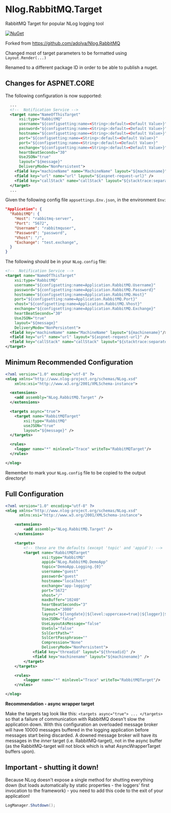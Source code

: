 # Nlog.RabbitMQ.Target

RabbitMQ Target for popular NLog logging tool

[![NuGet](https://img.shields.io/nuget/v/Nlog.RabbitMQ.Target.svg)](https://www.nuget.org/packages/Nlog.RabbitMQ.Target/)

Forked from https://github.com/adolya/Nlog.RabbitMQ

Changed most of target parameters to be formatted using `Layout.Render(...)`

Renamed to a different package ID in order to be able to publish a nuget.

## Changes for ASPNET.CORE

The following configuration is now supported:

```xml
  ...
  <!--  Notification Service -->
  <target name="NameOfThisTarget"
      xsi:type="RabbitMQ"
      username="${configsetting:name=<String>:default=<Default Value>}"
      password="${configsetting:name=<String>:default=<Default Value>}"
      hostname="${configsetting:name=<String>:default=<Default Value>}"
      port="${configsetting:name=<String>:default=<Default Value>}"
      port="${configsetting:name=<String>:default=<Default Value>}"
      exchange="${configsetting:name=<String>:default=<Default Value>}"
      heartBeatSeconds="30"
      UseJSON="true"
      layout="${message}"
      DeliveryMode="NonPersistent">
    <field key="machineName" name="MachineName" layout="${machinename}"/>
    <field key="url" name="url" layout="${aspnet-request-url}" />
    <field key="callStack" name="callStack" layout="${stacktrace:separator=&#13;&#10;}" />
  </target>
  ...
```

Given the following config file `appsettings.Env.json`, in the environment `Env`:

```json
"Application": {
  "RabbitMQ": {
    "Host": "rabbitmq-server",
    "Port": "5672",
    "Username": "rabbitmquser",
    "Password": "password",
    "Vhost": "/",
    "Exchange": "test.exchange",
  }
}
```

The following should be in your `NLog.config` file:

```xml
<!--  Notification Service -->
<target name="NameOfThisTarget"
    xsi:type="RabbitMQ"
    username="${configsetting:name=Application.RabbitMQ.Username}"
    password="${configsetting:name=Application.RabbitMQ.Password}"
    hostname="${configsetting:name=Application.RabbitMQ.Host}"
    port="${configsetting:name=Application.RabbitMQ.Port}"
    vhost="${configsetting:name=Application.RabbitMQ.Vhost}"
    exchange="${configsetting:name=Application.RabbitMQ.Exchange}"
    heartBeatSeconds="30"
    UseJSON="true"
    layout="${message}"
    DeliveryMode="NonPersistent">
  <field key="machineName" name="MachineName" layout="${machinename}"/>
  <field key="url" name="url" layout="${aspnet-request-url}" />
  <field key="callStack" name="callStack" layout="${stacktrace:separator=&#13;&#10;}" />
</target>
```

## Minimum Recommended Configuration

```xml
<?xml version="1.0" encoding="utf-8" ?>
<nlog xmlns="http://www.nlog-project.org/schemas/NLog.xsd"
    xmlns:xsi="http://www.w3.org/2001/XMLSchema-instance">

  <extensions>
    <add assembly="NLog.RabbitMQ.Target" />
  </extensions>

  <targets async="true">
    <target name="RabbitMQTarget"
        xsi:type="RabbitMQ"
        useJSON="true"
        layout="${message}" />
  </targets>

  <rules>
    <logger name="*" minlevel="Trace" writeTo="RabbitMQTarget"/>
  </rules>

</nlog>
```

Remember to mark your `NLog.config` file to be copied to the output directory!

## Full Configuration

```xml
<?xml version="1.0" encoding="utf-8" ?>
<nlog xmlns="http://www.nlog-project.org/schemas/NLog.xsd"
      xmlns:xsi="http://www.w3.org/2001/XMLSchema-instance">

	<extensions>
		<add assembly="NLog.RabbitMQ.Target" />
	</extensions>

	<targets>
		<!-- these are the defaults (except 'topic' and 'appid'): -->
		<target name="RabbitMQTarget"
				xsi:type="RabbitMQ"
				appid="NLog.RabbitMQ.DemoApp"
				topic="DemoApp.Logging.{0}"
				username="guest" 
				password="guest" 
				hostname="localhost" 
				exchange="app-logging"
				port="5672"
				vhost="/"
				maxBuffer="10240"
				heartBeatSeconds="3"
				Timeout="3000"
				layout="${longdate}|${level:uppercase=true}|${logger}|${message}"
				UseJSON="false"
				UseLayoutAsMessage="false"
				UseSsl="false"
				SslCertPath=""
				SslCertPassphrase=""
				Compression="None"
				DeliveryMode="NonPersistent">
			<field key="threadid" layout="${threadid}" />
			<field key="machinename" layout="${machinename}" />
		</target>
	</targets>

	<rules>
		<logger name="*" minlevel="Trace" writeTo="RabbitMQTarget"/>
	</rules>

</nlog>
```

**Recommendation - async wrapper target**

Make the targets tag look like this: `<targets async="true"> ... </targets>` so that
a failure of communication with RabbitMQ doesn't slow the application down. With this configuration
an overloaded message broker will have 10000 messages buffered in the logging application
before messages start being discarded. A downed message broker will have its messages
in the *inner* target (i.e. RabbitMQ-target), not in the async buffer (as the RabbitMQ-target
will not block which is what AsyncWrapperTarget buffers upon).

## Important - shutting it down!

Because NLog doesn't expose a single method for shutting everything down (but loads automatically by static properties - the loggers' first invocation to the framework) - you need to add this code to the exit of your application!

```csharp
LogManager.Shutdown();
```
